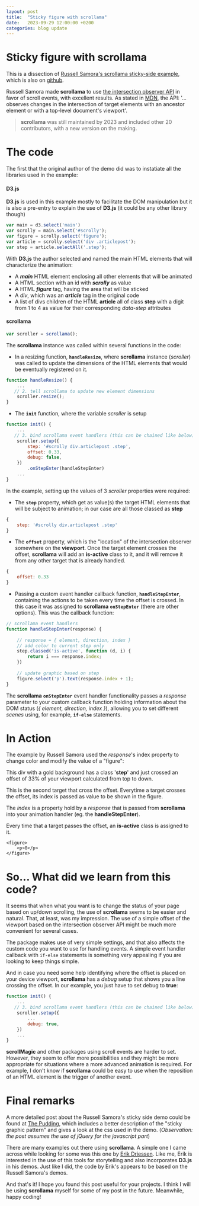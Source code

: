 ```yaml
---
layout: post
title:  "Sticky figure with scrollama"
date:   2023-09-29 12:00:00 +0200
categories: blog update
---
```


<link rel="stylesheet" href="{{ site.baseurl }}{% link src/posts/2023-09-29-sticky-figure-with-scrollama/2023-09-29-sticky-figure-with-scrollama.css %}">

# Sticky figure with scrollama

This is a dissection of [Russell Samora's scrollama sticky-side example](https://russellsamora.github.io/scrollama/sticky-side/), which is also on [github](https://github.com/russellsamora/scrollama).

Russell Samora made **scrollama** to use [the intersection observer API](https://developer.mozilla.org/en-US/docs/Web/API/Intersection_Observer_API) in favor of scroll events, with excellent results. As stated in [MDN](https://developer.mozilla.org/en-US/docs/Web/API/Intersection_Observer_API), the API: '... observes changes in the intersection of target elements with an ancestor element or with a top-level document's viewport'.

> **scrollama** was still maintained by 2023 and included other 20 contributors, with a new version on the making.

# The code

The first that the original author of the demo did was to instatiate all the libraries used in the example:

#### **D3.js**

**D3.js** is used in this example mostly to facilitate the DOM manipulation but it is also a pre-entry to explain the use of **D3.js** (it could be any other library though)

```javascript
var main = d3.select('main')
var scrolly = main.select('#scrolly');
var figure = scrolly.select('figure');
var article = scrolly.select('div .articlepost');
var step = article.selectAll('.step');
```

With **D3.js** the author selected and named the main HTML elements that will characterize the animation:
- A ***main*** HTML element enclosing all other elements that will be animated
- A HTML section with an id with ***scrolly*** as value
- A HTML ***figure*** tag, having the area that will be sticked
- A *div*, which was an ***article*** tag in the original code
- A list of divs children of the HTML **article** all of class **step** with a digit from 1 to 4 as value for their corresponding *data-step* attributes


#### **scrollama**

```javascript
var scroller = scrollama();
```

The **scrollama** instance was called within several functions in the code:
* In a resizing function, **```handleResize```**, where **scrollama** instance (*scroller*) was called to update the dimensions of the HTML elements that would be eventually registered on it.

```javascript
function handleResize() {
    ...
   // 2. tell scrollama to update new element dimensions
	scroller.resize();
}
```

* The **```init```** function, where the variable *scroller* is setup

```javascript
function init() {
    ...
   // 3. bind scrollama event handlers (this can be chained like below)
    scroller.setup({
        step: '#scrolly div.articlepost .step',
        offset: 0.33,
        debug: false,
    })
        .onStepEnter(handleStepEnter)
    ...
}
```

In the example, setting up the values of 3 *scroller* properties were required:
* The **```step```** property, which get as value(s) the target HTML elements that will be subject to animation; in our case are all those classed as **step**

```javascript
{
    step: '#scrolly div.articlepost .step'
}
```

* The **```offset```** property, which is the "location" of the intersection observer somewhere on the **viewport**. Once the target element crosses the offset, **scrollama** will add an **is-active** class to it, and it will remove it from any other target that is already handled.

```javascript
{
    offset: 0.33
}
```
* Passing a custom event handler callback function, **```handleStepEnter```**, containing the actions to be taken every time the offset is crossed. In this case it was assigned to **scrollama** **```onStepEnter```** (there are other options). This was the callback function:

```javascript
// scrollama event handlers
function handleStepEnter(response) {
			
    // response = { element, direction, index }
    // add color to current step only
    step.classed('is-active', function (d, i) {
        return i === response.index;
    })
			
    // update graphic based on step
	figure.select('p').text(response.index + 1);
}
```
The **scrollama** **```onStepEnter```** event handler functionality passes a *response* parameter to your custom callback function holding information about the DOM status (*{ element, direction, index }*), allowing you to set different *scenes* using, for example, **``if-else``** statements.

# In Action

The example by Russell Samora used the *response*'s index property to change color and modify the value of a "figure":


<section id='scrolly'>
    <div class="articlepost">
        <div class='step' data-step='1'>
            <div class="explain">
            <p>This div with a gold background has a class '<strong>step</strong>' and just crossed an offset of 33% of your viewport calculated from top to down.</p>            
            </div>
        </div>
        <div class='step' data-step='2'>
            <div class="explain">
            <p>This is the second target that cross the offset. Everytime a target crosses the offset, its index is passed as value to be shown in the figure.</p>
            </div>
        </div>
        <div class='step' data-step='3'>
            <div class="explain">
            <p>The <em>index</em> is a property hold by a <em>response</em> that is passed from  <strong>scrollama</strong> into your animation handler (eg. the <strong>handleStepEnter</strong>).</p>
            </div>
        </div>
        <div class='step' data-step='4'>
            <div class="explain">
            <p>Every time that a target passes the offset, an  <strong>is-active</strong> class is assigned to it.</p>            
            </div>
        </div>
    </div>

    <figure>
        <p>0</p>
    </figure>
</section>




# So... What did we learn from this code?

It seems that when what you want is to change the status of your page based on up/down scrolling, the use of **scrollama** seems to be easier and natural. That, at least, was my impression. The use of a simple offset of the viewport based on the intersection observer API might be much more convenient for several cases.

The package makes use of very simple settings, and that also affects the custom code you want to use for handling events. A simple event handler callback with ```if-else``` statements is something very appealing if you are looking to keep things simple.

And in case you need some help identifying where the offset is placed on your device viewport, **scrollama** has a *debug* setup that shows you a line crossing the offset. In our example, you just have to set debug to **true**:

```javascript
function init() {
    ...
   // 3. bind scrollama event handlers (this can be chained like below)
    scroller.setup({
        ...
        debug: true,
    })
    ...
}
```

**scrollMagic** and other packages using scroll events are harder to set. However, they seem to offer more possibilities and they might be more appropriate for situations where a more advanced animation is required. For example, I don't know if **scrollama** could be easy to use when the reposition of an HTML element is the trigger of another event.

# Final remarks

A more detailed post about the Russell Samora's sticky side demo could be found at [The Pudding](https://pudding.cool/process/introducing-scrollama/), which includes a better description of the "sticky graphic pattern"  and gives a look at the css used in the demo. (*Observation: the post assumes the use of jQuery for the javascript part*)

There are many examples out there using **scrollama**. A simple one I came across while looking for some was this one by [Erik Driessen](https://github.com/edriessen/scrollytelling-scrollama-d3-demo). Like me, Erik is interested in the use of this tools for storytelling and also incorporates **D3.js** in his demos. Just like I did, the code by Erik's appears to be based on the Russell Samora's demos.

And that's it! I hope you found this post useful for your projects. I think I will be using **scrollama** myself for some of my post in the future. Meanwhile, happy coding! 

<script src="{{ site.baseurl }}{% link src/vendor/js/D3js/v7.8.5/d3.v7.min.js %}"></script>
<script src="{{ site.baseurl }}{% link src/vendor/js/scrollmagic/ScrollMagic.min.js %}"></script>
<script src="{{ site.baseurl }}{% link src/vendor/js/scrollama/v2.1.2/scrollama.v2.min.js %}"></script>
<script src="{{ site.baseurl }}{% link src/vendor/js/stickyfill/v2.1.0/stickyfill.v2.min.js %}"></script>
<script type="module" src="{{ site.baseurl }}{% link src/posts/2023-09-29-sticky-figure-with-scrollama/2023-09-29-sticky-figure-with-scrollama.js %}"></script>